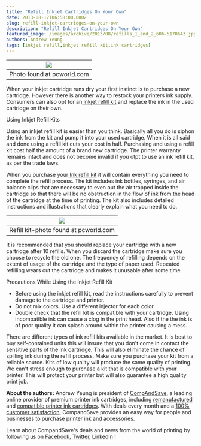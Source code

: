 ```yaml
---
title: "Refill Inkjet Cartridges On Your Own"
date: 2013-08-17T06:58:00.000Z
slug: refill-inkjet-cartridges-on-your-own
description: "Refill Inkjet Cartridges On Your Own"
featured_image: /images/archive/2013/08/refills_1_and_2_606-5170643.jpg
authors: Andrew Yeung
tags: [inkjet refill,inkjet refill kit,ink cartridges]
---
```


| [![](/blog/images/refills-1-and-2-606-5170643.jpg)](/blog/images/refills-1-and-2-606-5170643.jpg) |
| -------------------------------------------------------------------------------------------- |
| Photo found at pcworld.com                                                                   |

When your inkjet cartridge runs dry your first instinct is to purchase a new cartridge. However there is another way to restock your printers ink supply. Consumers can also opt for an[ inkjet refill kit](https://www.compandsave.com/ink-refill-bulk-ink) and replace the ink in the used cartridge on their own.

  
Using Inkjet Refill Kits

  
Using an inkjet refill kit is easier than you think. Basically all you do is siphon the ink from the kit and pump it into your used cartridge. When it is all said and done using a refill kit cuts your cost in half. Purchasing and using a refill kit cost half the amount of a brand new cartridge. The printer warranty remains intact and does not become invalid if you otpt to use an ink refill kit, as per the trade laws.

  
When you purchase your[ Ink refill kit](https://www.compandsave.com/ink-refill-bulk-ink) it will contain everything you need to complete the refill process. The kit includes ink bottles, syringes, and air balance clips that are necessary to even out the air trapped inside the cartridge so that there will be no obstruction in the flow of ink from the head of the cartridge at the time of printing. The kit also includes detailed instructions and illustrations that clearly explain what you need to do. 

| [![](/blog/images/213997-black-kit-unboxed-606-original-1.jpg)](/blog/images/213997-black-kit-unboxed-606-original-1.jpg) |
| -------------------------------------------------------------------------------------------------------------------- |
| Refill kit-photo found at pcworld.com                                                                                |

It is recommended that you should replace your cartridge with a new cartridge after 10 refills. When you discard the cartridge make sure you choose to recycle the old one. The frequency of refilling depends on the extent of usage of the cartridge and the type of paper used. Repeated refilling wears out the cartridge and makes it unusable after some time.

Precautions While Using the Inkjet Refill Kit

  
* Before using the inkjet refill kit, read the instructions carefully to prevent damage to the cartridge and printer.
* Do not mix colors. Use a different injector for each color.
* Double check that the refill kit is compatible with your cartridge. Using incompatible ink can cause a clog in the print head. Also if the the ink is of poor quality it can splash around within the printer causing a mess.

  
There are different types of ink refill kits available in the market. It is best to buy self-contained units this will insure that you don't come in contact the sensitive parts of the ink cartridge. This will also eliminate the chance of spilling ink during the refill process. Make sure you purchase your kit from a reliable source. Kits of low quality will produce the same quality of printing. We can't stress enough to purchase a kit that is compatible with your printer. This will protect your printer but will also guarantee a high quality print job. 

**About the authors:** Andrew Yeung is president of [CompAndSave](https://www.compandsave.com/), a leading online provider of premium printer ink cartridges, including [remanufactured](https://www.compandsave.com/help) and [compatible printer ink cartridges](https://www.compandsave.com/help). With deals every month and a [100% customer satisfaction](https://www.compandsave.com/help), CompandSave provides an easy way for people and businesses to purchase printer ink and accessories.  
  
Learn about CompandSave's deals and news from the world of printing by following us on [Facebook](https://www.facebook.com/compandsave.ink), [Twitter](https://twitter.com/compandsave), [LinkedIn](https://www.linkedin.com) ! 